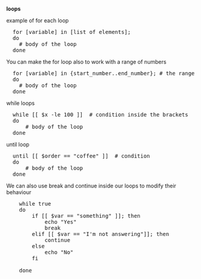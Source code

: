 **loops**

example of for each loop
<pre>
  for [variable] in [list of elements];
  do
    # body of the loop
  done
</pre>


You can make the for loop also to work with a range of numbers
<pre>
  for [variable] in {start_number..end_number}; # the range is made with 2 dots between the numbers
  do
    # body of the loop
  done
</pre>


while loops
<pre>
  while [[ $x -le 100 ]]  # condition inside the brackets 
  do
	  # body of the loop
  done
</pre>


until loop
<pre>
  until [[ $order == "coffee" ]]  # condition
  do
	  # body of the loop
  done
</pre>


We can also use break and continue inside our loops to modify their behaviour

<pre>
	while true
	do
		if [[ $var == "something" ]]; then 
			echo "Yes"
			break
		elif [[ $var == "I'm not answering"]]; then
			continue
		else 
			echo "No"
		fi

	done
</pre>

